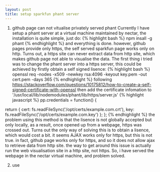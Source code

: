```yaml
---
layout: post
title: setup sparkfun phant server
---
```

1. github page can not vitualise privately served phant
  Currently I have setup a phant server at a virtual machine maintained by nectar, the installation is quite simple, just do: 
{% highlight bash %}
npm insall -g phant
{% endhighlight %}
  and everything is done. however, github pages provide only https, the self served sparkfun page works only on http. Turns out, a https site can never extract data from http site, which makes github page not able to visualise the data. 
  The first thing i tried was to change the phant server into a https server, this could be achieved by firstly obtain a self signed lisence:
{% highlight bash %}
openssl req -nodes -x509 -newkey rsa:4096 -keyout key.pem -out cert.pem -days 365
{% endhighlight %}
following https://stackoverflow.com/questions/10175812/how-to-create-a-self-signed-certificate-with-openssl
then add the certificate infomation to '/usr/local/lib/nodemodules/phant/lib/https/server.js'
{% highlight javascript %}
pp.credentials = function() {

  return {
    cert: fs.readFileSync('/opt/certs/example.com.crt'),
    key: fs.readFileSync('/opt/certs/example.com.key')
  };
};
{% endhighlight %}
the problem using this method is that the lisence is not globally accepted but only locally, as a result, once opened up from a webpage, https was crossed out. Turns out the only way of solving this is to obtain a lisence, which would cost a bit.
it seems AJAX works only for https, but this is not true. in fact, github page works only for https, and so it does not allow ajax to retrieve data from http site. the way to get around this issue is actually run the web visualisation site in a http site, not https. So, i have served the webpage in the nectar virtual machine, and problem solved.

2. use 
